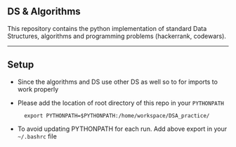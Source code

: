 ## DS & Algorithms

This repository contains the python implementation of standard Data Structures, algorithms and programming problems (hackerrank, codewars).

----

## Setup

- Since the algorithms and DS use other DS as well so to for imports to work properly
- Please add the location of root directory of this repo in your `PYTHONPATH`

        export PYTHONPATH=$PYTHONPATH:/home/workspace/DSA_practice/
    
- To avoid updating PYTHONPATH for each run. Add above export in your `~/.bashrc` file
